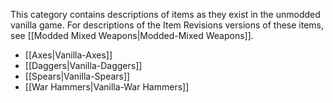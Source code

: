 
This category contains descriptions of items as they exist in the unmodded vanilla game. For descriptions of the Item Revisions versions of these items, see [[Modded Mixed Weapons|Modded-Mixed Weapons]].

- [[Axes|Vanilla-Axes]]
- [[Daggers|Vanilla-Daggers]]
- [[Spears|Vanilla-Spears]]
- [[War Hammers|Vanilla-War Hammers]]

